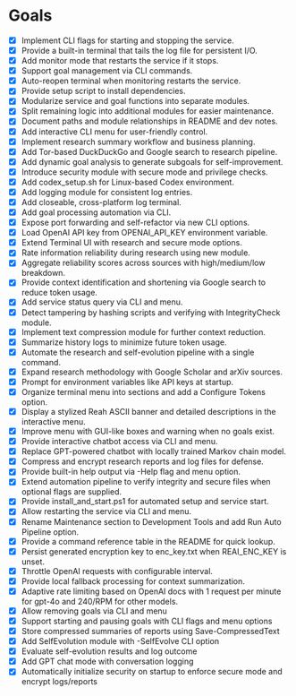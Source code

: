 # Goals

- [x] Implement CLI flags for starting and stopping the service.
- [x] Provide a built-in terminal that tails the log file for persistent I/O.
- [x] Add monitor mode that restarts the service if it stops.
- [x] Support goal management via CLI commands.
- [x] Auto-reopen terminal when monitoring restarts the service.
- [x] Provide setup script to install dependencies.
- [x] Modularize service and goal functions into separate modules.
- [x] Split remaining logic into additional modules for easier maintenance.
- [x] Document paths and module relationships in README and dev notes.
- [x] Add interactive CLI menu for user-friendly control.
- [x] Implement research summary workflow and business planning.
- [x] Add Tor-based DuckDuckGo and Google search to research pipeline.
- [x] Add dynamic goal analysis to generate subgoals for self-improvement.
- [x] Introduce security module with secure mode and privilege checks.
- [x] Add codex_setup.sh for Linux-based Codex environment.
- [x] Add logging module for consistent log entries.
- [x] Add closeable, cross-platform log terminal.
- [x] Add goal processing automation via CLI.
- [x] Expose port forwarding and self-refactor via new CLI options.
- [x] Load OpenAI API key from OPENAI_API_KEY environment variable.
- [x] Extend Terminal UI with research and secure mode options.
- [x] Rate information reliability during research using new module.
- [x] Aggregate reliability scores across sources with high/medium/low breakdown.
- [x] Provide context identification and shortening via Google search to reduce token usage.
- [x] Add service status query via CLI and menu.
- [x] Detect tampering by hashing scripts and verifying with IntegrityCheck module.
- [x] Implement text compression module for further context reduction.
- [x] Summarize history logs to minimize future token usage.
- [x] Automate the research and self-evolution pipeline with a single command.
- [x] Expand research methodology with Google Scholar and arXiv sources.
- [x] Prompt for environment variables like API keys at startup.
- [x] Organize terminal menu into sections and add a Configure Tokens option.
- [x] Display a stylized Reah ASCII banner and detailed descriptions in the interactive menu.
- [x] Improve menu with GUI-like boxes and warning when no goals exist.
- [x] Provide interactive chatbot access via CLI and menu.
- [x] Replace GPT-powered chatbot with locally trained Markov chain model.
- [x] Compress and encrypt research reports and log files for defense.
- [x] Provide built-in help output via -Help flag and menu option.
- [x] Extend automation pipeline to verify integrity and secure files when optional flags are supplied.
- [x] Provide install_and_start.ps1 for automated setup and service start.
- [x] Allow restarting the service via CLI and menu.
- [x] Rename Maintenance section to Development Tools and add Run Auto Pipeline option.
- [x] Provide a command reference table in the README for quick lookup.
- [x] Persist generated encryption key to enc_key.txt when REAI_ENC_KEY is unset.
- [x] Throttle OpenAI requests with configurable interval.
- [x] Provide local fallback processing for context summarization.
- [x] Adaptive rate limiting based on OpenAI docs with 1 request per minute for gpt-4o and 240/RPM for other models.
- [x] Allow removing goals via CLI and menu
- [x] Support starting and pausing goals with CLI flags and menu options
- [x] Store compressed summaries of reports using Save-CompressedText
- [x] Add SelfEvolution module with -SelfEvolve CLI option
- [x] Evaluate self-evolution results and log outcome
- [x] Add GPT chat mode with conversation logging
- [x] Automatically initialize security on startup to enforce secure mode and encrypt logs/reports
